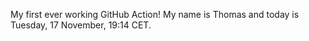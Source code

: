 My first ever working GitHub Action!
My name is Thomas and today is Tuesday, 17 November, 19:14 CET. 
